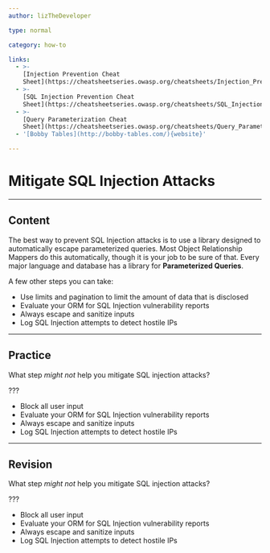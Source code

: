 ```yaml
---
author: lizTheDeveloper

type: normal

category: how-to

links:
  - >-
    [Injection Prevention Cheat
    Sheet](https://cheatsheetseries.owasp.org/cheatsheets/Injection_Prevention_Cheat_Sheet.html){website}
  - >-
    [SQL Injection Prevention Cheat
    Sheet](https://cheatsheetseries.owasp.org/cheatsheets/SQL_Injection_Prevention_Cheat_Sheet.html){website}
  - >-
    [Query Parameterization Cheat
    Sheet](https://cheatsheetseries.owasp.org/cheatsheets/Query_Parameterization_Cheat_Sheet.html){website}
  - '[Bobby Tables](http://bobby-tables.com/){website}'

---
```


# Mitigate SQL Injection Attacks

---

## Content

The best way to prevent SQL Injection attacks is to use a library designed to automatically escape parameterized queries. Most Object Relationship Mappers do this automatically, though it is your job to be sure of that. Every major language and database has a library for **Parameterized Queries**.

A few other steps you can take:

- Use limits and pagination to limit the amount of data that is disclosed
- Evaluate your ORM for SQL Injection vulnerability reports
- Always escape and sanitize inputs
- Log SQL Injection attempts to detect hostile IPs

---

## Practice

What step *might not* help you mitigate SQL injection attacks?

???

- Block all user input
- Evaluate your ORM for SQL Injection vulnerability reports
- Always escape and sanitize inputs
- Log SQL Injection attempts to detect hostile IPs

---

## Revision

What step *might not* help you mitigate SQL injection attacks?

???

- Block all user input
- Evaluate your ORM for SQL Injection vulnerability reports
- Always escape and sanitize inputs
- Log SQL Injection attempts to detect hostile IPs
